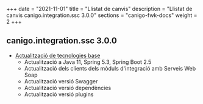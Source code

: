 +++
date        = "2021-11-01"
title       = "Llistat de canvis"
description = "Llistat de canvis canigo.integration.ssc 3.0.0"
sections    = "canigo-fwk-docs"
weight		= 2
+++

## canigo.integration.ssc 3.0.0

- [Actualització de tecnologies base](/noticies/2021-10-25-CAN-actualitzacio-canigo-3_6_0/)
   - Actualització a Java 11, Spring 5.3, Spring Boot 2.5
   - Actualització dels clients dels mòduls d'integració amb Serveis Web Soap
   - Actualització versió Swagger
   - Actualització versió dependències
   - Actualització versió plugins
